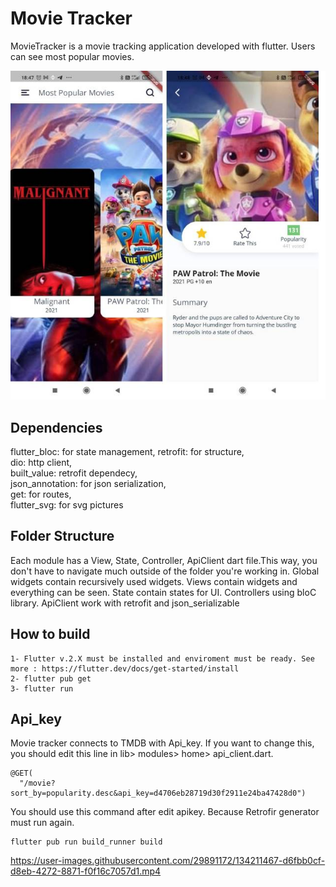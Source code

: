 # Movie Tracker

MovieTracker is a movie tracking application developed with flutter. Users can see most popular movies.

<img src="https://github.com/osmantuzcu2/movie_tracker/blob/retrofit/assets/images/screenshot.jpg?raw=true">


## Dependencies
  flutter_bloc: for state management, 
  retrofit: for structure,  
  dio:  http client,  
  built_value: retrofit dependecy,  
  json_annotation: for json serialization,  
  get: for routes,  
  flutter_svg: for svg pictures 

## Folder Structure
Each module has a View, State, Controller, ApiClient dart file.This way, you don't have to navigate much outside of the folder you're working in.
Global widgets contain recursively used widgets.
Views contain widgets and everything can be seen.
State contain states for UI.
Controllers using bloC library.
ApiClient work with retrofit and json_serializable


## How to build
    1- Flutter v.2.X must be installed and enviroment must be ready. See more : https://flutter.dev/docs/get-started/install
    2- flutter pub get
    3- flutter run




## Api_key
Movie tracker connects to TMDB with Api_key. If you want to change this, you should edit this line in lib> modules> home> api_client.dart.

    @GET(
      "/movie?sort_by=popularity.desc&api_key=d4706eb28719d30f2911e24ba47428d0")
You should use this command after edit apikey. Because Retrofir generator must run again.
    
    flutter pub run build_runner build
    
https://user-images.githubusercontent.com/29891172/134211467-d6fbb0cf-d8eb-4272-8871-f0f16c7057d1.mp4
